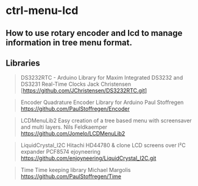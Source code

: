 # ctrl-menu-lcd
How to use rotary encoder and lcd to manage information in tree menu format.
-
Libraries
-
>DS3232RTC - Arduino Library for Maxim Integrated DS3232 and DS3231 Real-Time Clocks
>Jack Christensen [https://github.com/JChristensen/DS3232RTC.git]

>Encoder             Quadrature Encoder Library for Arduino
>                    Paul Stoffregen     https://github.com/PaulStoffregen/Encoder

>LCDMenuLib2         Easy creation of a tree based menu with screensaver and multi layers.
>                    Nils Feldkaemper    https://github.com/Jomelo/LCDMenuLib2

>LiquidCrystal_I2C   Hitachi HD44780 & clone LCD screens over I²C expander PCF8574
>                    ejoyneering         https://github.com/enjoyneering/LiquidCrystal_I2C.git

>Time                Time keeping library
>                    Michael Margolis    https://github.com/PaulStoffregen/Time
